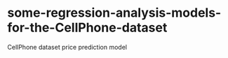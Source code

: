 # some-regression-analysis-models-for-the-CellPhone-dataset
CellPhone dataset price prediction model
